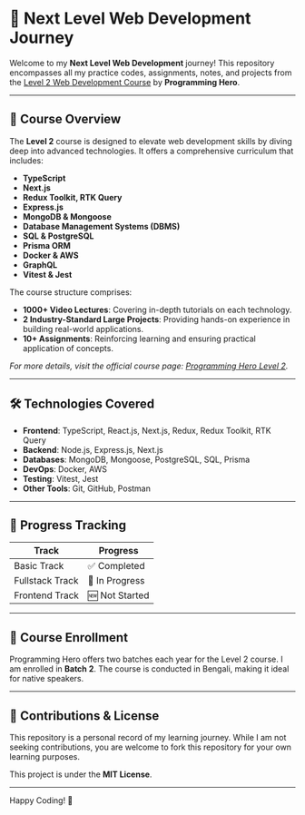 # 🚀 Next Level Web Development Journey

Welcome to my **Next Level Web Development** journey! This repository encompasses all my practice codes, assignments, notes, and projects from the [Level 2 Web Development Course](https://web.programming-hero.com/home/level2) by **Programming Hero**.

---

## 📜 Course Overview

The **Level 2** course is designed to elevate web development skills by diving deep into advanced technologies. It offers a comprehensive curriculum that includes:

- **TypeScript**
- **Next.js**
- **Redux Toolkit, RTK Query**
- **Express.js**
- **MongoDB & Mongoose**
- **Database Management Systems (DBMS)**
- **SQL & PostgreSQL**
- **Prisma ORM**
- **Docker & AWS**
- **GraphQL**
- **Vitest & Jest**

The course structure comprises:

- **1000+ Video Lectures**: Covering in-depth tutorials on each technology.
- **2 Industry-Standard Large Projects**: Providing hands-on experience in building real-world applications.
- **10+ Assignments**: Reinforcing learning and ensuring practical application of concepts.

_For more details, visit the official course page: [Programming Hero Level 2](https://web.programming-hero.com/home/level2)._

---

## 🛠️ Technologies Covered

- **Frontend**: TypeScript, React.js, Next.js, Redux, Redux Toolkit, RTK Query
- **Backend**: Node.js, Express.js, Next.js
- **Databases**: MongoDB, Mongoose, PostgreSQL, SQL, Prisma
- **DevOps**: Docker, AWS
- **Testing**: Vitest, Jest
- **Other Tools**: Git, GitHub, Postman

---

## 🎯 Progress Tracking

| Track           | Progress       |
| --------------- | -------------- |
| Basic Track     | ✅ Completed   |
| Fullstack Track | 🚧 In Progress |
| Frontend Track  | 🆕 Not Started |

---

## 📅 Course Enrollment

Programming Hero offers two batches each year for the Level 2 course. I am enrolled in **Batch 2**. The course is conducted in Bengali, making it ideal for native speakers.

---

## 🤝 Contributions & License

This repository is a personal record of my learning journey. While I am not seeking contributions, you are welcome to fork this repository for your own learning purposes.

This project is under the **MIT License**.

---

Happy Coding! 🚀
